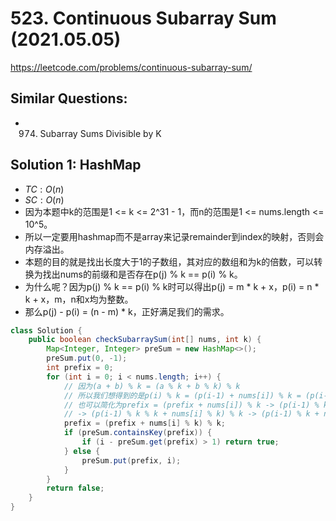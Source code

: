 # 523. Continuous Subarray Sum (2021.05.05)

https://leetcode.com/problems/continuous-subarray-sum/

## Similar Questions:
- 974. Subarray Sums Divisible by K

## Solution 1: HashMap

- $TC:O(n)$
- $SC:O(n)$
- 因为本题中k的范围是1 <= k <= 2^31 - 1，而n的范围是1 <= nums.length <= 10^5。
- 所以一定要用hashmap而不是array来记录remainder到index的映射，否则会内存溢出。
- 本题的目的就是找出长度大于1的子数组，其对应的数组和为k的倍数，可以转换为找出nums的前缀和是否存在p(j) % k == p(i) % k。
- 为什么呢？因为p(j) % k == p(i) % k时可以得出p(j) = m * k + x，p(i) = n * k + x，m，n和x均为整数。
- 那么p(j) - p(i) = (n - m) * k，正好满足我们的需求。

```java
class Solution {
    public boolean checkSubarraySum(int[] nums, int k) {
        Map<Integer, Integer> preSum = new HashMap<>();
        preSum.put(0, -1);
        int prefix = 0;
        for (int i = 0; i < nums.length; i++) {
            // 因为(a + b) % k = (a % k + b % k) % k
            // 所以我们想得到的是p(i) % k = (p(i-1) + nums[i]) % k = (p(i-1) % k + nums[i] % k) % k, p(i-1) % k即为prefix
            // 也可以简化为prefix = (prefix + nums[i]) % k -> (p(i-1) % k + nums[i]) % k
            // -> (p(i-1) % k % k + nums[i] % k) % k -> (p(i-1) % k + nums[i] % k) % k -> p(i) % k
            prefix = (prefix + nums[i] % k) % k;
            if (preSum.containsKey(prefix)) {
                if (i - preSum.get(prefix) > 1) return true;
            } else {
                preSum.put(prefix, i);
            }
        }
        return false;
    }
}
```